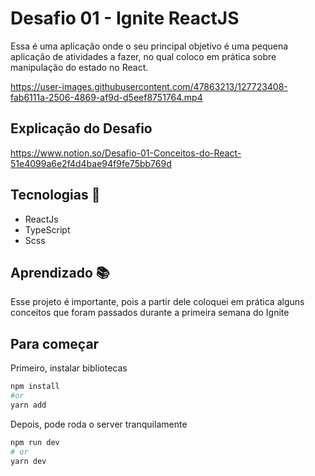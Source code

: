 # Desafio 01 - Ignite ReactJS

Essa é uma aplicação onde o seu principal objetivo é uma pequena aplicação de atividades a fazer, no qual coloco em prática sobre manipulação do estado no React.

https://user-images.githubusercontent.com/47863213/127723408-fab6111a-2506-4869-af9d-d5eef8751764.mp4

## Explicação do Desafio

https://www.notion.so/Desafio-01-Conceitos-do-React-51e4099a6e2f4d4bae94f9fe75bb769d

## Tecnologias 🚀

- ReactJs
- TypeScript
- Scss


## Aprendizado 📚

Esse projeto é importante, pois a partir dele coloquei em prática alguns conceitos que foram passados durante a primeira semana do Ignite


## Para começar

Primeiro, instalar bibliotecas

```bash
npm install
#or
yarn add
```

Depois, pode roda o server tranquilamente

```bash
npm run dev
# or
yarn dev
```
